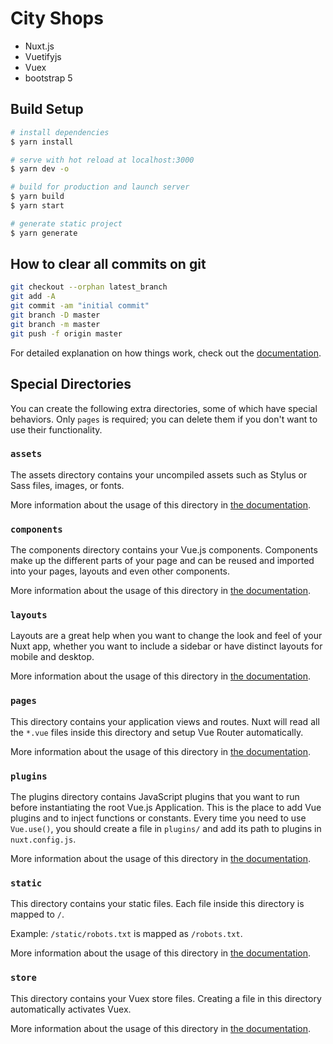 # City Shops

-   Nuxt.js
-   Vuetifyjs
-   Vuex
-   bootstrap 5

## Build Setup

```bash
# install dependencies
$ yarn install

# serve with hot reload at localhost:3000
$ yarn dev -o

# build for production and launch server
$ yarn build
$ yarn start

# generate static project
$ yarn generate
```

## How to clear all commits on git

```sh
git checkout --orphan latest_branch
git add -A
git commit -am "initial commit"
git branch -D master
git branch -m master
git push -f origin master
```

For detailed explanation on how things work, check out the
[documentation](https://nuxtjs.org).

## Special Directories

You can create the following extra directories, some of which have special
behaviors. Only `pages` is required; you can delete them if you don't want to
use their functionality.

### `assets`

The assets directory contains your uncompiled assets such as Stylus or Sass
files, images, or fonts.

More information about the usage of this directory in
[the documentation](https://nuxtjs.org/docs/2.x/directory-structure/assets).

### `components`

The components directory contains your Vue.js components. Components make up the
different parts of your page and can be reused and imported into your pages,
layouts and even other components.

More information about the usage of this directory in
[the documentation](https://nuxtjs.org/docs/2.x/directory-structure/components).

### `layouts`

Layouts are a great help when you want to change the look and feel of your Nuxt
app, whether you want to include a sidebar or have distinct layouts for mobile
and desktop.

More information about the usage of this directory in
[the documentation](https://nuxtjs.org/docs/2.x/directory-structure/layouts).

### `pages`

This directory contains your application views and routes. Nuxt will read all
the `*.vue` files inside this directory and setup Vue Router automatically.

More information about the usage of this directory in
[the documentation](https://nuxtjs.org/docs/2.x/get-started/routing).

### `plugins`

The plugins directory contains JavaScript plugins that you want to run before
instantiating the root Vue.js Application. This is the place to add Vue plugins
and to inject functions or constants. Every time you need to use `Vue.use()`,
you should create a file in `plugins/` and add its path to plugins in
`nuxt.config.js`.

More information about the usage of this directory in
[the documentation](https://nuxtjs.org/docs/2.x/directory-structure/plugins).

### `static`

This directory contains your static files. Each file inside this directory is
mapped to `/`.

Example: `/static/robots.txt` is mapped as `/robots.txt`.

More information about the usage of this directory in
[the documentation](https://nuxtjs.org/docs/2.x/directory-structure/static).

### `store`

This directory contains your Vuex store files. Creating a file in this directory
automatically activates Vuex.

More information about the usage of this directory in
[the documentation](https://nuxtjs.org/docs/2.x/directory-structure/store).
